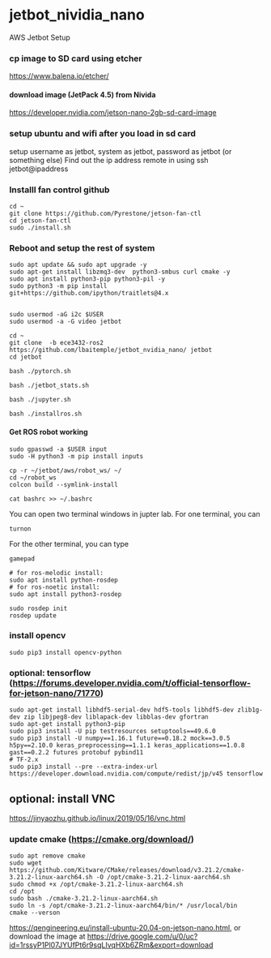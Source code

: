 # jetbot_nividia_nano
AWS Jetbot Setup

### cp image to SD card using etcher
https://www.balena.io/etcher/

#### download image (JetPack 4.5)  from Nivida
https://developer.nvidia.com/jetson-nano-2gb-sd-card-image

### setup ubuntu and wifi after you load in sd card
setup username as jetbot, system as jetbot, password as jetbot (or something else)
Find out the ip address
remote in using ssh jetbot@ipaddress

### Installl fan control github
```
cd ~
git clone https://github.com/Pyrestone/jetson-fan-ctl
cd jetson-fan-ctl
sudo ./install.sh
```

### Reboot and setup the rest of system
```
sudo apt update && sudo apt upgrade -y
sudo apt-get install libzmq3-dev  python3-smbus curl cmake -y
sudo apt install python3-pip python3-pil -y
sudo python3 -m pip install git+https://github.com/ipython/traitlets@4.x


sudo usermod -aG i2c $USER
sudo usermod -a -G video jetbot

cd ~
git clone  -b ece3432-ros2 https://github.com/lbaitemple/jetbot_nvidia_nano/ jetbot
cd jetbot

bash ./pytorch.sh

bash ./jetbot_stats.sh

bash ./jupyter.sh

bash ./installros.sh
```


#### Get ROS robot working
```
sudo gpasswd -a $USER input
sudo -H python3 -m pip install inputs

cp -r ~/jetbot/aws/robot_ws/ ~/
cd ~/robot_ws
colcon build --symlink-install

cat bashrc >> ~/.bashrc
```
You can open two terminal windows in jupter lab. For one terminal, you can 
```
turnon
```
For the other terminal, you can type 
```
gamepad
```

```
# for ros-melodic install:
sudo apt install python-rosdep
# for ros-noetic install: 
sudo apt install python3-rosdep

sudo rosdep init
rosdep update
```

### install opencv
```
sudo pip3 install opencv-python 
```

### optional: tensorflow (https://forums.developer.nvidia.com/t/official-tensorflow-for-jetson-nano/71770)
```
sudo apt-get install libhdf5-serial-dev hdf5-tools libhdf5-dev zlib1g-dev zip libjpeg8-dev liblapack-dev libblas-dev gfortran
sudo apt-get install python3-pip
sudo pip3 install -U pip testresources setuptools==49.6.0
sudo pip3 install -U numpy==1.16.1 future==0.18.2 mock==3.0.5 h5py==2.10.0 keras_preprocessing==1.1.1 keras_applications==1.0.8 gast==0.2.2 futures protobuf pybind11
# TF-2.x
sudo pip3 install --pre --extra-index-url https://developer.download.nvidia.com/compute/redist/jp/v45 tensorflow

```


## optional: install VNC
https://jinyaozhu.github.io/linux/2019/05/16/vnc.html

### update cmake (https://cmake.org/download/)
```
sudo apt remove cmake
sudo wget https://github.com/Kitware/CMake/releases/download/v3.21.2/cmake-3.21.2-linux-aarch64.sh -O /opt/cmake-3.21.2-linux-aarch64.sh
sudo chmod +x /opt/cmake-3.21.2-linux-aarch64.sh
cd /opt
sudo bash ./cmake-3.21.2-linux-aarch64.sh
sudo ln -s /opt/cmake-3.21.2-linux-aarch64/bin/* /usr/local/bin
cmake --verson
```

https://qengineering.eu/install-ubuntu-20.04-on-jetson-nano.html, or download the image at https://drive.google.com/u/0/uc?id=1rssyP1Pl07JYUfPt6r9sqLIvqHXb6ZRm&export=download
